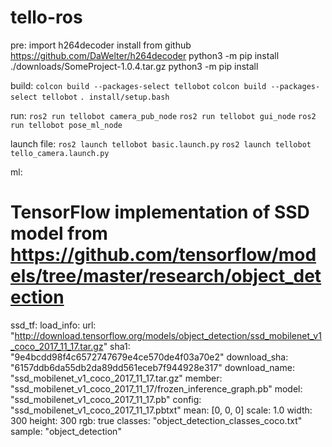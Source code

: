 # tello-ros

pre:
import h264decoder
install from github
https://github.com/DaWelter/h264decoder
python3 -m pip install ./downloads/SomeProject-1.0.4.tar.gz
python3 -m pip install <path>

build:
`colcon build --packages-select tellobot`
`colcon build --packages-select tellobot`
`. install/setup.bash`

run:
`ros2 run tellobot camera_pub_node`
`ros2 run tellobot gui_node`
`ros2 run tellobot pose_ml_node`

launch file:
`ros2 launch tellobot basic.launch.py`
`ros2 launch tellobot tello_camera.launch.py`

ml:
# TensorFlow implementation of SSD model from https://github.com/tensorflow/models/tree/master/research/object_detection
ssd_tf:
load_info:
url: "http://download.tensorflow.org/models/object_detection/ssd_mobilenet_v1_coco_2017_11_17.tar.gz"
sha1: "9e4bcdd98f4c6572747679e4ce570de4f03a70e2"
download_sha: "6157ddb6da55db2da89dd561eceb7f944928e317"
download_name: "ssd_mobilenet_v1_coco_2017_11_17.tar.gz"
member: "ssd_mobilenet_v1_coco_2017_11_17/frozen_inference_graph.pb"
model: "ssd_mobilenet_v1_coco_2017_11_17.pb"
config: "ssd_mobilenet_v1_coco_2017_11_17.pbtxt"
mean: [0, 0, 0]
scale: 1.0
width: 300
height: 300
rgb: true
classes: "object_detection_classes_coco.txt"
sample: "object_detection"

